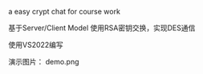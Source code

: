 a easy crypt chat for course work

基于Server/Client Model
使用RSA密钥交换，实现DES通信

使用VS2022编写

演示图片：
demo.png
